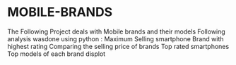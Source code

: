 # MOBILE-BRANDS
The Following Project deals with Mobile brands and their models
Following analysis wasdone using python  : 
Maximum Selling smartphone
Brand with highest rating
Comparing the selling price of brands 
Top rated smartphones
Top models of each brand
displot
